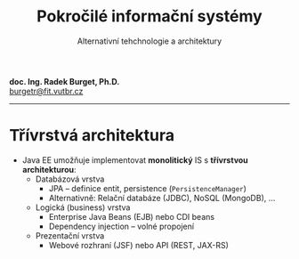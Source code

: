 <!-- .slide: class="title" -->

<div class="logo"></div>
<div class="main">
    <header>
        <h1>Pokročilé informační systémy</h1>
        <p class="subtitle">Alternativní tehchnologie a architektury</p>
    </header>
    <p class="author" style="margin: 0"><strong>doc. Ing. Radek Burget, Ph.D.</strong><br>
        <a href="mailto:burgetr@fit.vutbr.cz">burgetr@fit.vutbr.cz</a>
    </p>
</div>

---

# Třívrstvá architektura
- Java EE umožňuje implementovat **monolitický** IS s **třívrstvou architekturou**:
	- Databázová vrstva
		- JPA – definice entit, persistence (`PersistenceManager`)
		- Alternativně: Relační databáze (JDBC), NoSQL (MongoDB), …
	- Logická (business) vrstva
		- Enterprise Java Beans (EJB) nebo CDI beans
		- Dependency injection – volné propojení
	- Prezentační vrstva
		- Webové rozhraní (JSF) nebo API (REST, JAX-RS)
